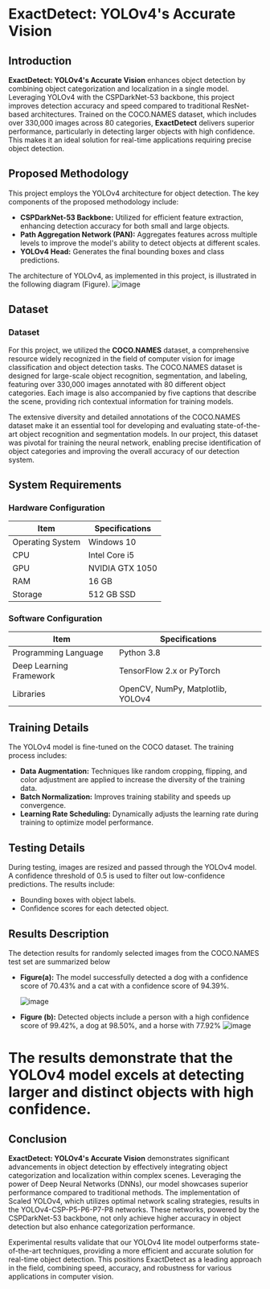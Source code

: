 # ExactDetect: YOLOv4's Accurate Vision

## Introduction

**ExactDetect: YOLOv4's Accurate Vision** enhances object detection by combining object categorization and localization in a single model. Leveraging YOLOv4 with the CSPDarkNet-53 backbone, this project improves detection accuracy and speed compared to traditional ResNet-based architectures. Trained on the COCO.NAMES dataset, which includes over 330,000 images across 80 categories, **ExactDetect** delivers superior performance, particularly in detecting larger objects with high confidence. This makes it an ideal solution for real-time applications requiring precise object detection.

## Proposed Methodology

This project employs the YOLOv4 architecture for object detection. The key components of the proposed methodology include:

- **CSPDarkNet-53 Backbone:** Utilized for efficient feature extraction, enhancing detection accuracy for both small and large objects.
- **Path Aggregation Network (PAN):** Aggregates features across multiple levels to improve the model's ability to detect objects at different scales.
- **YOLOv4 Head:** Generates the final bounding boxes and class predictions.

The architecture of YOLOv4, as implemented in this project, is illustrated in the following diagram (Figure).
![image](https://github.com/user-attachments/assets/a105f287-5ff0-4ea4-a25b-b7e11efe6f0d)


## Dataset

### Dataset

For this project, we utilized the **COCO.NAMES** dataset, a comprehensive resource widely recognized in the field of computer vision for image classification and object detection tasks. The COCO.NAMES dataset is designed for large-scale object recognition, segmentation, and labeling, featuring over 330,000 images annotated with 80 different object categories. Each image is also accompanied by five captions that describe the scene, providing rich contextual information for training models.

The extensive diversity and detailed annotations of the COCO.NAMES dataset make it an essential tool for developing and evaluating state-of-the-art object recognition and segmentation models. In our project, this dataset was pivotal for training the neural network, enabling precise identification of object categories and improving the overall accuracy of our detection system.

## System Requirements

### Hardware Configuration

| Item               | Specifications   |
|--------------------|------------------|
| Operating System   | Windows 10       |
| CPU                | Intel Core i5    |
| GPU                | NVIDIA GTX 1050  |
| RAM                | 16 GB            |
| Storage            | 512 GB SSD       |

### Software Configuration

| Item               | Specifications                    |
|--------------------|-----------------------------------|
| Programming Language | Python 3.8                        |
| Deep Learning Framework | TensorFlow 2.x or PyTorch       |
| Libraries          | OpenCV, NumPy, Matplotlib, YOLOv4   |

## Training Details

The YOLOv4 model is fine-tuned on the COCO dataset. The training process includes:

- **Data Augmentation:** Techniques like random cropping, flipping, and color adjustment are applied to increase the diversity of the training data.
- **Batch Normalization:** Improves training stability and speeds up convergence.
- **Learning Rate Scheduling:** Dynamically adjusts the learning rate during training to optimize model performance.

## Testing Details

During testing, images are resized and passed through the YOLOv4 model. A confidence threshold of 0.5 is used to filter out low-confidence predictions. The results include:

- Bounding boxes with object labels.
- Confidence scores for each detected object.

## Results Description

The detection results for randomly selected images from the COCO.NAMES test set are summarized below

- **Figure(a):** The model successfully detected a dog with a confidence score of 70.43% and a cat with a confidence score of 94.39%.

  ![image](https://github.com/user-attachments/assets/f7b1ffa2-2ee7-4763-b04b-3bf310183caa)


- **Figure (b):** Detected objects include a person with a high confidence score of 99.42%, a dog at 98.50%, and a horse with 77.92%
  ![image](https://github.com/user-attachments/assets/c9a28e4e-abfa-450b-a47f-683f5a1fa86a)


# The results demonstrate that the YOLOv4 model excels at detecting larger and distinct objects with high confidence.

## Conclusion

**ExactDetect: YOLOv4's Accurate Vision** demonstrates significant advancements in object detection by effectively integrating object categorization and localization within complex scenes. Leveraging the power of Deep Neural Networks (DNNs), our model showcases superior performance compared to traditional methods. The implementation of Scaled YOLOv4, which utilizes optimal network scaling strategies, results in the YOLOv4-CSP-P5-P6-P7-P8 networks. These networks, powered by the CSPDarkNet-53 backbone, not only achieve higher accuracy in object detection but also enhance categorization performance.

Experimental results validate that our YOLOv4 lite model outperforms state-of-the-art techniques, providing a more efficient and accurate solution for real-time object detection. This positions ExactDetect as a leading approach in the field, combining speed, accuracy, and robustness for various applications in computer vision.

